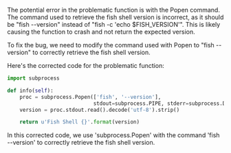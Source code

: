 The potential error in the problematic function is with the Popen command. The command used to retrieve the fish shell version is incorrect, as it should be "fish --version" instead of "fish -c 'echo $FISH_VERSION'". This is likely causing the function to crash and not return the expected version.

To fix the bug, we need to modify the command used with Popen to "fish --version" to correctly retrieve the fish shell version.

Here's the corrected code for the problematic function:

```python
import subprocess

def info(self):
    proc = subprocess.Popen(['fish', '--version'],
                            stdout=subprocess.PIPE, stderr=subprocess.DEVNULL)
    version = proc.stdout.read().decode('utf-8').strip()

    return u'Fish Shell {}'.format(version)
```

In this corrected code, we use 'subprocess.Popen' with the command 'fish --version' to correctly retrieve the fish shell version.